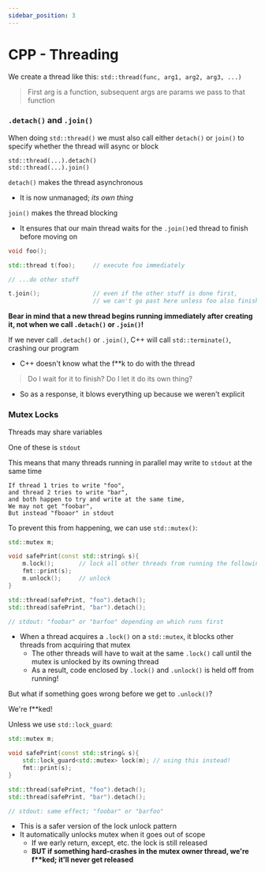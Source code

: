 ```yaml
---
sidebar_position: 3
---
```


# CPP - Threading

We create a thread like this: `std::thread(func, arg1, arg2, arg3, ...)`
> First arg is a function, subsequent args are params we pass to that function

### `.detach()` and `.join()`

When doing `std::thread()` we must also call either `detach()` or `join()` to specify whether the thread will async or block 

```
std::thread(...).detach() 
std::thread(...).join()
```

`detach()` makes the thread asynchronous
- It is now unmanaged; *its own thing*

`join()` makes the thread blocking
- It ensures that our main thread waits for the `.join()`ed thread to finish before moving on   

```cpp title="threading-example.cpp"
void foo();

std::thread t(foo);     // execute foo immediately

// ...do other stuff

t.join();               // even if the other stuff is done first, 
                        // we can't go past here unless foo also finishes
```

**Bear in mind that a new thread begins running immediately after creating it, not when we call `.detach()` or `.join()`!**

If we never call `.detach()` or `.join()`, C++ will call `std::terminate()`, crashing our program
- C++ doesn't know what the f**k to do with the thread
> Do I wait for it to finish? Do I let it do its own thing?
- So as a response, it blows everything up because we weren't explicit

### Mutex Locks

Threads may share variables

One of these is `stdout`

This means that many threads running in parallel may write to `stdout` at the same time

```
If thread 1 tries to write "foo",
and thread 2 tries to write "bar",
and both happen to try and write at the same time,
We may not get "foobar",
But instead "fboaor" in stdout
```

To prevent this from happening, we can use `std::mutex()`:

```cpp title="main-thread.cpp"
std::mutex m;

void safePrint(const std::string& s){
    m.lock();       // lock all other threads from running the following 
    fmt::print(s);
    m.unlock();     // unlock
}

std::thread(safePrint, "foo").detach();
std::thread(safePrint, "bar").detach();

// stdout: "foobar" or "barfoo" depending on which runs first
```

- When a thread acquires a `.lock()` on a `std::mutex`, it blocks other threads from acquiring that mutex 
    - The other threads will have to wait at the same `.lock()` call until the mutex is unlocked by its owning thread
    - As a result, code enclosed by `.lock()` and `.unlock()` is held off from running!

But what if something goes wrong before we get to `.unlock()`? 

We're f**ked!

Unless we use `std::lock_guard`:

```cpp title="main-thread.cpp"
std::mutex m;

void safePrint(const std::string& s){
    std::lock_guard<std::mutex> lock(m); // using this instead!
    fmt::print(s);
}

std::thread(safePrint, "foo").detach();
std::thread(safePrint, "bar").detach();

// stdout: same effect; "foobar" or "barfoo"
```

- This is a safer version of the lock unlock pattern
- It automatically unlocks mutex when it goes out of scope 
    - If we early return, except, etc. the lock is still released
    - **BUT if something hard-crashes in the mutex owner thread, we're f\*\*ked; it'll never get released**
